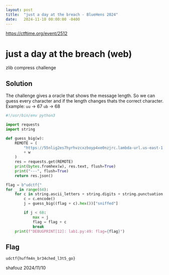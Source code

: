 ```yaml
---
layout: post
title:  "just a day at the breach - BlueHens 2024"
date:   2024-11-10 00:00:00 -0400
---
```


https://ctftime.org/event/2512

# just a day at the breach (web)

zlib compress challenge

## Solution

The challenge gives a oracle that shows the message length.
So we can guess every character and if the length changes thats the correct character.
Example:
`uu` -> 67
`ub` -> 68

```python
#!/usr/bin/env python3

import requests
import string

def guess_big(w):
    REMOTE = (
        "https://55nlig2es7hyrhvzcxzboyp4xe0nzjrc.lambda-url.us-east-1.on.aws/?payload="
        + w
    )
    res = requests.get(REMOTE)
    print(bytes.fromhex(w), res.text, flush=True)
    print("---", flush=True)
    return res.json()

flag = b"udctf{"
for _ in range(64):
    for c in string.ascii_letters + string.digits + string.punctuation:
        c = c.encode()
        j = guess_big((flag + c).hex())["sniffed"]

        if j < 68:
            max = j
            flag = flag + c
            break
    print(f"DEBUGPRINT[12]: lab1.py:49: flag={flag}")
```

## Flag
`udctf{huffm4n_br34ched_l3t5_go}`

shafouz 2024/11/10
